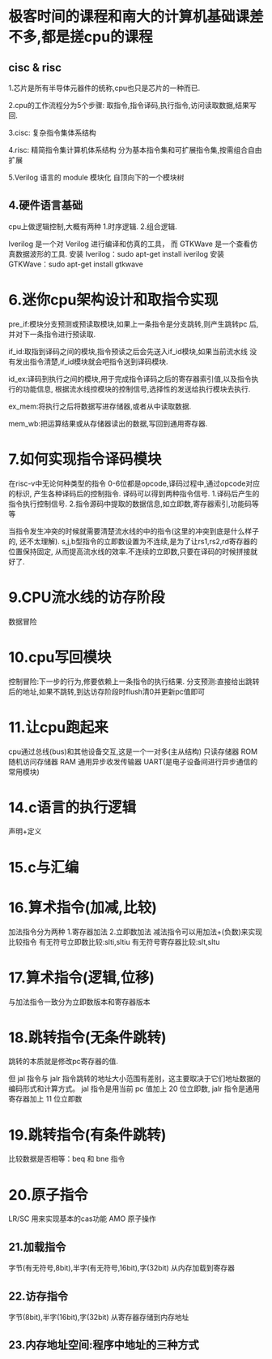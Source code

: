 # 极客时间的课程和南大的计算机基础课差不多,都是搓cpu的课程

## cisc & risc

1.芯片是所有半导体元器件的统称,cpu也只是芯片的一种而已.

2.cpu的工作流程分为5个步骤:
取指令,指令译码,执行指令,访问读取数据,结果写回.

3.cisc:
复杂指令集体系结构

4.risc:
精简指令集计算机体系结构
分为基本指令集和可扩展指令集,按需组合自由扩展

5.Verilog 语言的 module 模块化
自顶向下的一个模块树

## 4.硬件语言基础

cpu上做逻辑控制,大概有两种
1.时序逻辑.
2.组合逻辑.

Iverilog 是一个对 Verilog 进行编译和仿真的工具，
而 GTKWave 是一个查看仿真数据波形的工具.
安装 Iverilog：sudo apt-get install iverilog
安装 GTKWave：sudo apt-get install gtkwave

# 6.迷你cpu架构设计和取指令实现

pre_if:模块分支预测或预读取模块,如果上一条指令是分支跳转,则产生跳转pc
后,并对下一条指令进行预读取.

if_id:取指到译码之间的模块,指令预读之后会先送入if_id模块,如果当前流水线
没有发出指令清楚,if_id模块就会吧指令送到译码模块.

id_ex:译码到执行之间的模块,用于完成指令译码之后的寄存器索引值,以及指令执行的功能信息,
根据流水线控模块的控制信号,选择性的发送给执行模块去执行.

ex_mem:将执行之后将数据写进存储器,或者从中读取数据.

mem_wb:把运算结果或从存储器读出的数据,写回到通用寄存器.

# 7.如何实现指令译码模块

在risc-v中无论何种类型的指令
0-6位都是opcode,译码过程中,通过opcode对应的标识,
产生各种译码后的控制指令.
译码可以得到两种指令信号.
1.译码后产生的指令执行控制信号.
2.指令源码中提取的数据信息,如立即数,寄存器索引,功能码等等

当指令发生冲突的时候就需要清楚流水线的中的指令(这里的冲突到底是什么样子的,
还不太理解).
s,j,b型指令的立即数设置为不连续,是为了让rs1,rs2,rd寄存器的位置保持固定,
从而提高流水线的效率.不连续的立即数,只要在译码的时候拼接就好了.

# 9.CPU流水线的访存阶段

数据冒险

# 10.cpu写回模块

控制冒险:下一步的行为,修要依赖上一条指令的执行结果.
分支预测:直接给出跳转后的地址,如果不跳转,到达访存阶段时flush清0并更新pc值即可

# 11.让cpu跑起来

cpu通过总线(bus)和其他设备交互,这是一个一对多(主从结构)
只读存储器 ROM
随机访问存储器 RAM
通用异步收发传输器 UART(是电子设备间进行异步通信的常用模块)

# 14.c语言的执行逻辑

声明+定义

# 15.c与汇编

# 16.算术指令(加减,比较)

加法指令分为两种
1.寄存器加法
2.立即数加法
减法指令可以用加法+(负数)来实现
比较指令
有无符号立即数比较:slti,sltiu
有无符号寄存器比较:slt,sltu

# 17.算术指令(逻辑,位移)

与加法指令一致分为立即数版本和寄存器版本

# 18.跳转指令(无条件跳转)

跳转的本质就是修改pc寄存器的值.

但 jal 指令与 jalr 指令跳转的地址大小范围有差别，这主要取决于它们地址数据的编码形式和计算方式。
jal 指令是用当前 pc 值加上 20 位立即数,
jalr 指令是通用寄存器加上 11 位立即数

# 19.跳转指令(有条件跳转)
比较数据是否相等：beq 和 bne 指令

# 20.原子指令
LR/SC 用来实现基本的cas功能
AMO 原子操作

## 21.加载指令
字节(有无符号,8bit),半字(有无符号,16bit),字(32bit)
从内存加载到寄存器
## 22.访存指令
字节(8bit),半字(16bit),字(32bit)
从寄存器存储到内存地址

## 23.内存地址空间:程序中地址的三种方式

